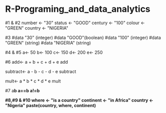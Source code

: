 # R-Programing_and_data_analytics
#1 & #2
number <- "30"
status <- "GOOD"
century <- "100"
colour <- "GREEN"
country <- "NIGERIA"

#3
#data "30" (integer)
#data "GOOD"(boolean)
#data "100" (integer)
#data "GREEN" (string)
#data "NIGERIA" (string)


#4 & #5
a<- 50
b<- 100
c<- 150
d<- 200
e<- 250

#6
add<- a + b + c + d + e
add

subtract<- a - b - c - d - e
subtract

mult<- a * b * c * d * e
mult

#7
a<b
a>b
a==b
a!=b



#8,#9 & #10
where <- "is a country"
continent <- "in Africa"
country <- "Nigeria"
paste(country, where, continent)
